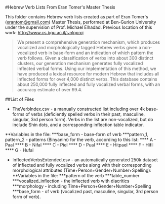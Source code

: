 #Hebrew Verb Lists From Eran Tomer's Master Thesis

This folder contains Hebrew verb lists created as part of Eran Tomer's (erantom@gmail.com) Master Thesis,
performed at Ben-Gurion University under the supervision of Prof. Michael Elhadad.
Previous location of this work:
http://www.cs.bgu.ac.il/~nlpproj

> We present a comprehensive generation mechanism, 
> which produces vocalized and morphologically tagged Hebrew verbs given a non-vocalized verb 
> in base-form and an indication of which pattern the verb follows. 
> Given a classification of verbs into about 300 distinct clusters, 
> our generation mechanism generates fully vocalized inflected verbal forms. 
> Using our implementation of this method, we have produced a lexical resource for modern Hebrew 
> that includes all inflected forms for over 4,000 distinct verbs. 
> This database contains about 250,000 fully inflected and fully vocalized verbal forms, 
> with an accuracy estimate of over 99.4.


##List of Files
* TheVerbIndex.csv - a manually constructed list including over 4k base-forms of
verbs (deficiently spelled verbs in their past, masculine, singular, 3rd person form). Verbs
in the list are non-vocalized, but do include Shin dots, and a corresponding inflection table
indicator.

**Variables in the file:
***base_form - base-form of verb
***pattern_1, pattern_2 - patterns (Binyanim) for the verb, according to this list:
**** A - Paal
**** B - Nifal
**** C - Piel
**** D - Pual
**** E - Hitpael
**** F - Hifil
**** G - Hufal

* InflectedVerbsExtended.csv - an automatically generated 250k dataset of inflected and
fully vocalized verbs along with their corresponding morphological attributes
(Time+Person+Gender+Number+Spelling):
**Variables in the file:
***pattern of the verb
***table_number
***vocalized_inflection - the inflected verb with diacritics
***morphology - including Time+Person+Gender+Number+Spelling
***base_form - of verb (vocalized past, masculine, singular, 3rd person form of verb).



